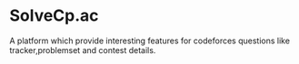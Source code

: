 # SolveCp.ac
A platform which provide interesting features for codeforces questions like tracker,problemset and contest details.
